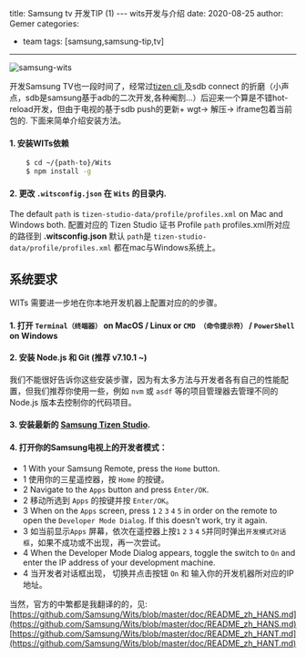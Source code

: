 title:  Samsung tv 开发TIP (1) --- wits开发与介绍
date: 2020-08-25
author: Gemer
categories:
- team
tags: [samsung,samsung-tip,tv]

--------

![samsung-wits](https://user-images.githubusercontent.com/11974693/73414912-a2267f80-4353-11ea-9685-fefb09d8e6b5.jpg)


开发Samsung TV也一段时间了，经常过[tizen cli ](https://developer.tizen.org/development/tizen-studio/web-tools/cli?langredirect=1)及sdb connect 的折磨（小声点，sdb是samsung基于adb的二次开发,各种阉割...）后迎来一个算是不错hot-reload开发，但由于电视的基于sdb push的更新+ wgt-> 解压-> iframe包着当前包的. 下面来简单介绍安装方法。




#### 1.  安装WITs依赖

```sh
    $ cd ~/{path-to}/Wits
    $ npm install -g
```

#### 2. 更改 `.witsconfig.json` 在 `Wits` 的目录内.

The default `path` is `tizen-studio-data/profile/profiles.xml` on Mac and Windows both.
配置对应的 Tizen Studio 证书 Profile  `path` profiles.xml所对应的路径到 
**.witsconfig.json**
默认 `path`是 `tizen-studio-data/profile/profiles.xml` 都在mac与Windows系统上。


## **系统要求**

WITs 需要进一步地在你本地开发机器上配置对应的的步骤。

#### 1. 打开 **`Terminal（终端器）` on MacOS / Linux** or **`CMD （命令提示符）` / `PowerShell` on Windows**

#### 2. 安装 Node.js 和 Git (推荐 v7.10.1 ~)

我们不能很好告诉你这些安装步骤，因为有太多方法与开发者各有自己的性能配置，但我们推荐你使用一些，例如 `nvm` 或 `asdf` 等的项目管理器去管理不同的Node.js 版本去控制你的代码项目。


#### 3. 安装最新的 [Samsung Tizen Studio](http://developer.samsung.com/tv).


#### 4. 打开你的Samsung电视上的开发者模式：
-   1 With your Samsung Remote, press the `Home` button.
-   1 使用你的三星遥控器，按 `Home` 的按键。
-   2 Navigate to the `Apps` button and press `Enter/OK`.
-   2 移动所选到  `Apps` 的按键并按 `Enter/OK`。
-   3 When on the `Apps` screen, press `1` `2` `3` `4` `5` in order on the remote to open the `Developer Mode Dialog`. If this doesn't work, try it again.
-   3 如当前显示`Apps` 屏幕，依次在遥控器上按`1` `2` `3` `4` `5`并同时弹出`开发模式对话框`，如果不成功或不出现，再一次尝试。
-   4 When the Developer Mode Dialog appears, toggle the switch to `On` and enter the IP address of your development machine.
-   4 当开发者对话框出现， 切换并点击按钮 `On` 和 输入你的开发机器所对应的IP地址。


当然，官方的中繁都是我翻译的的，见:
[https://github.com/Samsung/Wits/blob/master/doc/README_zh_HANS.md](https://github.com/Samsung/Wits/blob/master/doc/README_zh_HANS.md)
[https://github.com/Samsung/Wits/blob/master/doc/README_zh_HANT.md](https://github.com/Samsung/Wits/blob/master/doc/README_zh_HANT.md)





